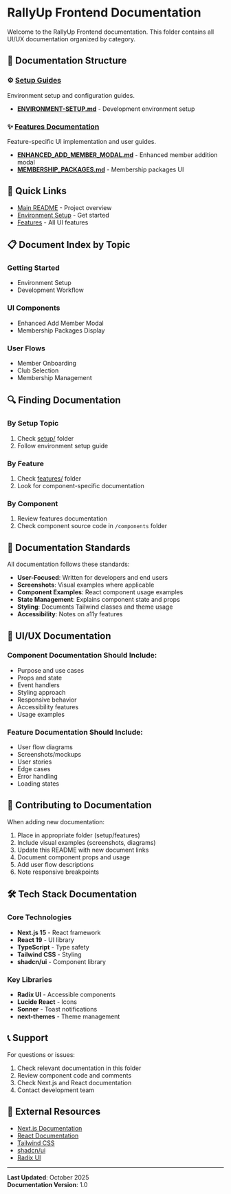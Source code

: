 # RallyUp Frontend Documentation

Welcome to the RallyUp Frontend documentation. This folder contains all UI/UX documentation organized by category.

## 📁 Documentation Structure

### ⚙️ [Setup Guides](./setup/)
Environment setup and configuration guides.

- **[ENVIRONMENT-SETUP.md](./setup/ENVIRONMENT-SETUP.md)** - Development environment setup

### ✨ [Features Documentation](./features/)
Feature-specific UI implementation and user guides.

- **[ENHANCED_ADD_MEMBER_MODAL.md](./features/ENHANCED_ADD_MEMBER_MODAL.md)** - Enhanced member addition modal
- **[MEMBERSHIP_PACKAGES.md](./features/MEMBERSHIP_PACKAGES.md)** - Membership packages UI

## 🚀 Quick Links

- [Main README](../README.md) - Project overview
- [Environment Setup](./setup/ENVIRONMENT-SETUP.md) - Get started
- [Features](./features/) - All UI features

## 📋 Document Index by Topic

### Getting Started
- Environment Setup
- Development Workflow

### UI Components
- Enhanced Add Member Modal
- Membership Packages Display

### User Flows
- Member Onboarding
- Club Selection
- Membership Management

## 🔍 Finding Documentation

### By Setup Topic
1. Check [setup/](./setup/) folder
2. Follow environment setup guide

### By Feature
1. Check [features/](./features/) folder
2. Look for component-specific documentation

### By Component
1. Review features documentation
2. Check component source code in `/components` folder

## 📝 Documentation Standards

All documentation follows these standards:
- **User-Focused**: Written for developers and end users
- **Screenshots**: Visual examples where applicable
- **Component Examples**: React component usage examples
- **State Management**: Explains component state and props
- **Styling**: Documents Tailwind classes and theme usage
- **Accessibility**: Notes on a11y features

## 🎨 UI/UX Documentation

### Component Documentation Should Include:
- Purpose and use cases
- Props and state
- Event handlers
- Styling approach
- Responsive behavior
- Accessibility features
- Usage examples

### Feature Documentation Should Include:
- User flow diagrams
- Screenshots/mockups
- User stories
- Edge cases
- Error handling
- Loading states

## 🤝 Contributing to Documentation

When adding new documentation:
1. Place in appropriate folder (setup/features)
2. Include visual examples (screenshots, diagrams)
3. Update this README with new document links
4. Document component props and usage
5. Add user flow descriptions
6. Note responsive breakpoints

## 🛠️ Tech Stack Documentation

### Core Technologies
- **Next.js 15** - React framework
- **React 19** - UI library
- **TypeScript** - Type safety
- **Tailwind CSS** - Styling
- **shadcn/ui** - Component library

### Key Libraries
- **Radix UI** - Accessible components
- **Lucide React** - Icons
- **Sonner** - Toast notifications
- **next-themes** - Theme management

## 📞 Support

For questions or issues:
1. Check relevant documentation in this folder
2. Review component code and comments
3. Check Next.js and React documentation
4. Contact development team

## 🔗 External Resources

- [Next.js Documentation](https://nextjs.org/docs)
- [React Documentation](https://react.dev)
- [Tailwind CSS](https://tailwindcss.com)
- [shadcn/ui](https://ui.shadcn.com)
- [Radix UI](https://www.radix-ui.com)

---

**Last Updated**: October 2025  
**Documentation Version**: 1.0
